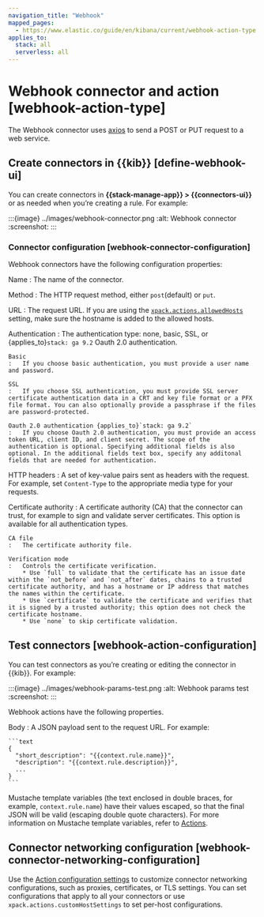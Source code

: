 ```yaml
---
navigation_title: "Webhook"
mapped_pages:
  - https://www.elastic.co/guide/en/kibana/current/webhook-action-type.html
applies_to:
  stack: all
  serverless: all
---
```


# Webhook connector and action [webhook-action-type]

The Webhook connector uses [axios](https://github.com/axios/axios) to send a POST or PUT request to a web service.

## Create connectors in {{kib}} [define-webhook-ui]

You can create connectors in **{{stack-manage-app}} > {{connectors-ui}}** or as needed when you’re creating a rule. For example:

:::{image} ../images/webhook-connector.png
:alt: Webhook connector
:screenshot:
:::

### Connector configuration [webhook-connector-configuration]

Webhook connectors have the following configuration properties:

Name
:   The name of the connector.

Method
:   The HTTP request method, either `post`(default) or `put`.

URL
:   The request URL. If you are using the [`xpack.actions.allowedHosts`](/reference/configuration-reference/alerting-settings.md#action-settings) setting, make sure the hostname is added to the allowed hosts.

Authentication
:   The authentication type: none, basic, SSL, or {applies_to}`stack: ga 9.2` Oauth 2.0 authentication. 

    Basic
    :   If you choose basic authentication, you must provide a user name and password.

    SSL
    :   If you choose SSL authentication, you must provide SSL server certificate authentication data in a CRT and key file format or a PFX file format. You can also optionally provide a passphrase if the files are password-protected.

    Oauth 2.0 authentication {applies_to}`stack: ga 9.2` 
    :   If you choose Oauth 2.0 authentication, you must provide an access token URL, client ID, and client secret. The scope of the authentication is optional. Specifying additional fields is also optional. In the additional fields text box, specify any additonal fields that are needed for authentication. 

HTTP headers
:   A set of key-value pairs sent as headers with the request. For example, set `Content-Type` to the appropriate media type for your requests.

Certificate authority
:   A certificate authority (CA) that the connector can trust, for example to sign and validate server certificates. This option is available for all authentication types.

    CA file
    :   The certificate authority file.

    Verification mode
    :   Controls the certificate verification.
        * Use `full` to validate that the certificate has an issue date within the `not_before` and `not_after` dates, chains to a trusted certificate authority, and has a hostname or IP address that matches the names within the certificate.
        * Use `certificate` to validate the certificate and verifies that it is signed by a trusted authority; this option does not check the certificate hostname.
        * Use `none` to skip certificate validation.

## Test connectors [webhook-action-configuration]

You can test connectors as you’re creating or editing the connector in {{kib}}. For example:

:::{image} ../images/webhook-params-test.png
:alt: Webhook params test
:screenshot:
:::

Webhook actions have the following properties.

Body
:   A JSON payload sent to the request URL. For example:

    ```text
    {
      "short_description": "{{context.rule.name}}",
      "description": "{{context.rule.description}}",
      ...
    }
    ```

Mustache template variables (the text enclosed in double braces, for example, `context.rule.name`) have their values escaped, so that the final JSON will be valid (escaping double quote characters). For more information on Mustache template variables, refer to [Actions](docs-content://explore-analyze/alerts-cases/alerts/create-manage-rules.md#defining-rules-actions-details).

## Connector networking configuration [webhook-connector-networking-configuration]

Use the [Action configuration settings](/reference/configuration-reference/alerting-settings.md#action-settings) to customize connector networking configurations, such as proxies, certificates, or TLS settings. You can set configurations that apply to all your connectors or use `xpack.actions.customHostSettings` to set per-host configurations.
